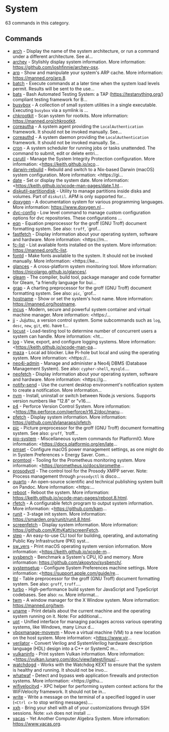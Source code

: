 # System

63 commands in this category.

## Commands

- [arch](./arch.md) - Display the name of the system architecture, or run a command under a different architecture. See al...
- [archey](./archey.md) - Stylishly display system information. More information: <https://github.com/joshfinnie/archey-osx>.
- [arp](./arp.md) - Show and manipulate your system's ARP cache. More information: <https://manned.org/arp.8>.
- [batch](./batch.md) - Execute commands at a later time when the system load levels permit. Results will be sent to the use...
- [bats](./bats.md) - Bash Automated Testing System: a TAP (<https://testanything.org/>) compliant testing framework for B...
- [busybox](./busybox.md) - A collection of small system utilities in a single executable. Executing `busybox` via a symlink is ...
- [chkrootkit](./chkrootkit.md) - Scan system for rootkits. More information: <https://manned.org/chkrootkit>.
- [coreautha](./coreautha.md) - A system agent providing the `LocalAuthentication` framework. It should not be invoked manually. See...
- [coreauthd](./coreauthd.md) - A system daemon providing the `LocalAuthentication` framework. It should not be invoked manually. Se...
- [cron](./cron.md) - A system scheduler for running jobs or tasks unattended. The command to submit, edit or delete entri...
- [csrutil](./csrutil.md) - Manage the System Integrity Protection configuration. More information: <https://keith.github.io/xco...
- [darwin-rebuild](./darwin-rebuild.md) - Rebuild and switch to a Nix-based Darwin (macOS) system configuration. More information: <https://gi...
- [date](./date.md) - Set or display the system date. More information: <https://keith.github.io/xcode-man-pages/date.1.ht...
- [diskutil-partitiondisk](./diskutil-partitiondisk.md) - Utility to manage partitions inside disks and volumes. Part of `diskutil`. APM is only supported for...
- [doxygen](./doxygen.md) - A documentation system for various programming languages. More information: <https://www.doxygen.nl>...
- [dvc-config](./dvc-config.md) - Low level command to manage custom configuration options for dvc repositories. These configurations ...
- [eqn](./eqn.md) - Equation preprocessor for the groff (GNU Troff) document formatting system. See also: `troff`, `grof...
- [fastfetch](./fastfetch.md) - Display information about your operating system, software and hardware. More information: <https://m...
- [fc-list](./fc-list.md) - List available fonts installed on the system. More information: <https://manned.org/fc-list>.
- [fontd](./fontd.md) - Make fonts available to the system. It should not be invoked manually. More information: <https://ke...
- [glances](./glances.md) - A cross-platform system monitoring tool. More information: <https://nicolargo.github.io/glances/>.
- [gleam](./gleam.md) - The compiler, build tool, package manager and code formatter for Gleam, "a friendly language for bui...
- [grap](./grap.md) - A charting preprocessor for the groff (GNU Troff) document formatting system. See also: `pic`, `grof...
- [hostname](./hostname.md) - Show or set the system's host name. More information: <https://manned.org/hostname>.
- [incus](./incus.md) - Modern, secure and powerful system container and virtual machine manager. More information: <https:/...
- [jj](./jj.md) - Jujutsu, a version control system. Some subcommands such as `log`, `desc`, `new`, `git`, etc. have t...
- [locust](./locust.md) - Load-testing tool to determine number of concurrent users a system can handle. More information: <ht...
- [log](./log.md) - View, export, and configure logging systems. More information: <https://keith.github.io/xcode-man-pa...
- [maza](./maza.md) - Local ad blocker. Like Pi-hole but local and using the operating system. More information: <https://...
- [neo4j-admin](./neo4j-admin.md) - Manage and administer a Neo4j DBMS (Database Management System). See also: `cypher-shell`, `mysqld`....
- [neofetch](./neofetch.md) - Display information about your operating system, software and hardware. More information: <https://g...
- [notify-send](./notify-send.md) - Use the current desktop environment's notification system to create a notification. More information...
- [nvm](./nvm.md) - Install, uninstall or switch between Node.js versions. Supports version numbers like "12.8" or "v16....
- [p4](./p4.md) - Perforce Version Control System. More information: <https://ftp.perforce.com/perforce/r16.2/doc/manu...
- [pfetch](./pfetch.md) - Display system information. More information: <https://github.com/dylanaraps/pfetch>.
- [pic](./pic.md) - Picture preprocessor for the groff (GNU Troff) document formatting system. See also: `groff`, `troff...
- [pio-system](./pio-system.md) - Miscellaneous system commands for PlatformIO. More information: <https://docs.platformio.org/en/late...
- [pmset](./pmset.md) - Configure macOS power management settings, as one might do in System Preferences > Energy Saver. Com...
- [promtool](./promtool.md) - Tooling for the Prometheus monitoring system. More information: <https://prometheus.io/docs/promethe...
- [prosodyctl](./prosodyctl.md) - The control tool for the Prosody XMPP server. Note: Process management through `prosodyctl` is disco...
- [quarto](./quarto.md) - An open-source scientific and technical publishing system built on Pandoc. More information: <https:...
- [reboot](./reboot.md) - Reboot the system. More information: <https://keith.github.io/xcode-man-pages/reboot.8.html>.
- [rfetch](./rfetch.md) - A configurable fetch program to output system information. More information: <https://github.com/kam...
- [runit](./runit.md) - 3-stage init system. More information: <https://smarden.org/runit/runit.8.html>.
- [screenfetch](./screenfetch.md) - Display system information. More information: <https://github.com/KittyKatt/screenFetch>.
- [step](./step.md) - An easy-to-use CLI tool for building, operating, and automating Public Key Infrastructure (PKI) syst...
- [sw_vers](./sw_vers.md) - Print macOS operating system version information. More information: <https://keith.github.io/xcode-m...
- [sysbench](./sysbench.md) - Benchmark a System's CPU, IO and memory. More information: <https://github.com/akopytov/sysbench/>.
- [systemsetup](./systemsetup.md) - Configure System Preferences machine settings. More information: <https://support.apple.com/guide/re...
- [tbl](./tbl.md) - Table preprocessor for the groff (GNU Troff) document formatting system. See also: `groff`, `troff`....
- [turbo](./turbo.md) - High-performance build system for JavaScript and TypeScript codebases. See also: `nx`. More informat...
- [twm](./twm.md) - A window manager for the X Window system. More information: <https://manned.org/twm>.
- [uname](./uname.md) - Print details about the current machine and the operating system running on it. Note: For additional...
- [upt](./upt.md) - Unified interface for managing packages across various operating systems, like Windows, many Linux d...
- [vboxmanage-movevm](./vboxmanage-movevm.md) - Move a virtual machine (VM) to a new location on the host system. More information: <https://www.vir...
- [verilator](./verilator.md) - Convert Verilog and SystemVerilog hardware description language (HDL) design into a C++ or SystemC m...
- [vulkaninfo](./vulkaninfo.md) - Print system Vulkan information. More information: <https://vulkan.lunarg.com/doc/view/latest/linux/...
- [watchdogd](./watchdogd.md) - Works with the Watchdog KEXT to ensure that the system is healthy and running. It should not be invo...
- [whatwaf](./whatwaf.md) - Detect and bypass web application firewalls and protection systems. More information: <https://githu...
- [wifivelocityd](./wifivelocityd.md) - XPC helper for performing system context actions for the WiFiVelocity framework. It should not be in...
- [write](./write.md) - Write a message on the terminal of a specified logged in user (`<Ctrl c>` to stop writing messages)....
- [xxh](./xxh.md) - Bring your shell with all of your customizations through SSH sessions. Note: `xxh` does not install ...
- [yacas](./yacas.md) - Yet Another Computer Algebra System. More information: <https://www.yacas.org>.
